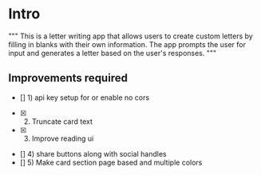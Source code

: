 # Intro

"""
This is a letter writing app that allows users to create custom letters by filling in blanks with their own information.
The app prompts the user for input and generates a letter based on the user's responses.
"""

## Improvements required

- [] 1) api key setup for or enable no cors
- [x] 2) Truncate card text
- [x] 3) Improve reading ui
- [] 4) share buttons along with social handles
- [] 5) Make card section page based and multiple colors
